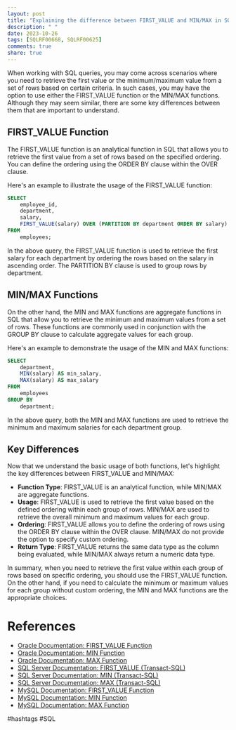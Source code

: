 ```yaml
---
layout: post
title: "Explaining the difference between FIRST_VALUE and MIN/MAX in SQL"
description: " "
date: 2023-10-26
tags: [SQLRF00668, SQLRF00625]
comments: true
share: true
---
```


When working with SQL queries, you may come across scenarios where you need to retrieve the first value or the minimum/maximum value from a set of rows based on certain criteria. In such cases, you may have the option to use either the FIRST_VALUE function or the MIN/MAX functions. Although they may seem similar, there are some key differences between them that are important to understand. 

## FIRST_VALUE Function

The FIRST_VALUE function is an analytical function in SQL that allows you to retrieve the first value from a set of rows based on the specified ordering. You can define the ordering using the ORDER BY clause within the OVER clause. 

Here's an example to illustrate the usage of the FIRST_VALUE function:

```sql
SELECT
    employee_id,
    department,
    salary,
    FIRST_VALUE(salary) OVER (PARTITION BY department ORDER BY salary) AS first_dept_salary
FROM
    employees;
```
In the above query, the FIRST_VALUE function is used to retrieve the first salary for each department by ordering the rows based on the salary in ascending order. The PARTITION BY clause is used to group rows by department.

## MIN/MAX Functions

On the other hand, the MIN and MAX functions are aggregate functions in SQL that allow you to retrieve the minimum and maximum values from a set of rows. These functions are commonly used in conjunction with the GROUP BY clause to calculate aggregate values for each group.

Here's an example to demonstrate the usage of the MIN and MAX functions:

```sql
SELECT
    department,
    MIN(salary) AS min_salary,
    MAX(salary) AS max_salary
FROM
    employees
GROUP BY
    department;
```

In the above query, both the MIN and MAX functions are used to retrieve the minimum and maximum salaries for each department group.

## Key Differences

Now that we understand the basic usage of both functions, let's highlight the key differences between FIRST_VALUE and MIN/MAX:

- **Function Type**: FIRST_VALUE is an analytical function, while MIN/MAX are aggregate functions.
- **Usage**: FIRST_VALUE is used to retrieve the first value based on the defined ordering within each group of rows. MIN/MAX are used to retrieve the overall minimum and maximum values for each group.
- **Ordering**: FIRST_VALUE allows you to define the ordering of rows using the ORDER BY clause within the OVER clause. MIN/MAX do not provide the option to specify custom ordering.
- **Return Type**: FIRST_VALUE returns the same data type as the column being evaluated, while MIN/MAX always return a numeric data type.

In summary, when you need to retrieve the first value within each group of rows based on specific ordering, you should use the FIRST_VALUE function. On the other hand, if you need to calculate the minimum or maximum values for each group without custom ordering, the MIN and MAX functions are the appropriate choices.

# References
- [Oracle Documentation: FIRST_VALUE Function](https://docs.oracle.com/database/121/SQLRF/functions004.htm#SQLRF00668)
- [Oracle Documentation: MIN Function](https://docs.oracle.com/database/121/SQLRF/functions063.htm#SQLRF00625)
- [Oracle Documentation: MAX Function](https://docs.oracle.com/database/121/SQLRF/functions055.htm#SQLRF00638)
- [SQL Server Documentation: FIRST_VALUE (Transact-SQL)](https://docs.microsoft.com/en-us/sql/t-sql/functions/first-value-transact-sql?view=sql-server-ver15)
- [SQL Server Documentation: MIN (Transact-SQL)](https://docs.microsoft.com/en-us/sql/t-sql/functions/min-transact-sql?view=sql-server-ver15)
- [SQL Server Documentation: MAX (Transact-SQL)](https://docs.microsoft.com/en-us/sql/t-sql/functions/max-transact-sql?view=sql-server-ver15)
- [MySQL Documentation: FIRST_VALUE Function](https://dev.mysql.com/doc/refman/8.0/en/window-function-descriptions.html#function_first-value)
- [MySQL Documentation: MIN Function](https://dev.mysql.com/doc/refman/8.0/en/group-by-functions.html#function_min)
- [MySQL Documentation: MAX Function](https://dev.mysql.com/doc/refman/8.0/en/group-by-functions.html#function_max)

#hashtags #SQL